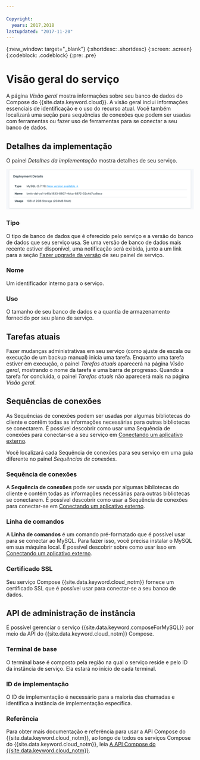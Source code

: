 ```yaml
---

Copyright:
  years: 2017,2018
lastupdated: "2017-11-20"
---
```


{:new_window: target="_blank"}
{:shortdesc: .shortdesc}
{:screen: .screen}
{:codeblock: .codeblock}
{:pre: .pre}

# Visão geral do serviço

A página _Visão geral_ mostra informações sobre seu banco de dados do Compose do {{site.data.keyword.cloud}}. A visão geral inclui informações essenciais de identificação e o uso do recurso atual. Você também localizará uma seção para sequências de conexões que podem ser usadas com ferramentas ou fazer uso de ferramentas para se conectar a seu banco de dados.

## Detalhes da implementação

O painel _Detalhes da implementação_ mostra detalhes de seu serviço.

![Deployment Details](./images/mysql-deployment-details.png "A view of the Deployment Details panel")

### Tipo

O tipo de banco de dados que é oferecido pelo serviço e a versão do banco de dados que seu serviço usa. Se uma versão de banco de dados mais recente estiver disponível, uma notificação será exibida, junto a um link para a seção [Fazer upgrade da versão](/docs/services/ComposeForMySQL/dashboard-settings.html#upgrade-version) de seu painel de serviço.

### Nome

Um identificador interno para o serviço.

### Uso

O tamanho de seu banco de dados e a quantia de armazenamento fornecido por seu plano de serviço.

## Tarefas atuais

Fazer mudanças administrativas em seu serviço (como ajuste de escala ou execução de um backup manual) inicia uma tarefa. Enquanto uma tarefa estiver em execução, o painel _Tarefas atuais_ aparecerá na página _Visão geral_, mostrando o nome da tarefa e uma barra de progresso. Quando a tarefa for concluída, o painel _Tarefas atuais_ não aparecerá mais na página _Visão geral_.

## Sequências de conexões

As Sequências de conexões podem ser usadas por algumas bibliotecas do cliente e contêm todas as informações necessárias para outras bibliotecas se conectarem. É possível descobrir como usar uma Sequência de conexões para conectar-se a seu serviço em [Conectando um aplicativo externo](./connecting-external.html).

Você localizará cada Sequência de conexões para seu serviço em uma guia diferente no painel _Sequências de conexões_.

### Sequência de conexões

A **Sequência de conexões** pode ser usada por algumas bibliotecas do cliente e contém todas as informações necessárias para outras bibliotecas se conectarem. É possível descobrir como usar a Sequência de conexões para conectar-se em [Conectando um aplicativo externo](./connecting-external.html).

### Linha de comandos

A **Linha de comandos** é um comando pré-formatado que é possível usar para se conectar ao MySQL. Para fazer isso, você precisa instalar o MySQL em sua máquina local. É possível descobrir sobre como usar isso em [Conectando um aplicativo externo](./connecting-external.html).

### Certificado SSL

Seu serviço Compose {{site.data.keyword.cloud_notm}} fornece um certificado SSL que é possível usar para conectar-se a seu banco de dados.


## API de administração de instância

É possível gerenciar o serviço {{site.data.keyword.composeForMySQL}} por meio da API do {{site.data.keyword.cloud_notm}} Compose.

### Terminal de base

O terminal base é composto pela região na qual o serviço reside e pelo ID da instância de serviço. Ela estará no início de cada terminal.

### ID de implementação

O ID de implementação é necessário para a maioria das chamadas e identifica a instância de implementação específica.

### Referência

Para obter mais documentação e referência para usar a API Compose do {{site.data.keyword.cloud_notm}}, ao longo de todos os serviços Compose do {{site.data.keyword.cloud_notm}}, leia [A API Compose do {{site.data.keyword.cloud_notm}}](https://www.compose.com/articles/the-ibm-cloud-compose-api/).
